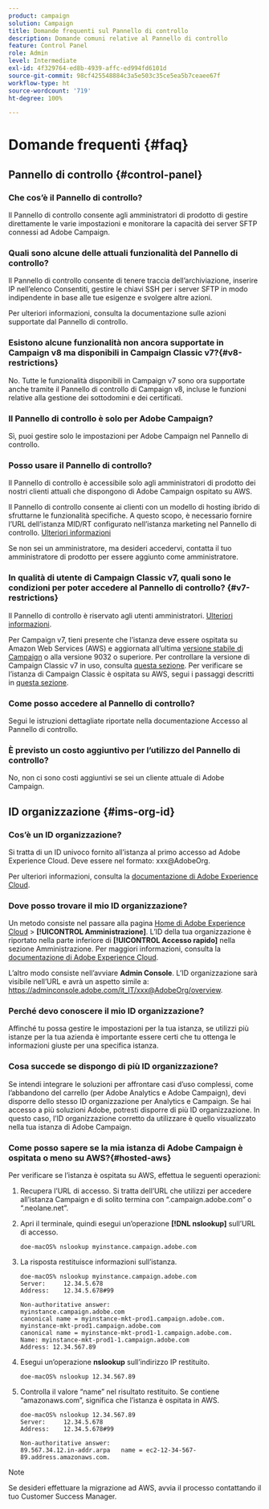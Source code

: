 ```yaml
---
product: campaign
solution: Campaign
title: Domande frequenti sul Pannello di controllo
description: Domande comuni relative al Pannello di controllo
feature: Control Panel
role: Admin
level: Intermediate
exl-id: 4f329764-ed8b-4939-affc-ed994fd6101d
source-git-commit: 98cf425548884c3a5e503c35ce5ea5b7ceaee67f
workflow-type: ht
source-wordcount: '719'
ht-degree: 100%

---
```


# Domande frequenti {#faq}

## Pannello di controllo {#control-panel}

### Che cos’è il Pannello di controllo?

Il Pannello di controllo consente agli amministratori di prodotto di gestire direttamente le varie impostazioni e monitorare la capacità dei server SFTP connessi ad Adobe Campaign.

### Quali sono alcune delle attuali funzionalità del Pannello di controllo?

Il Pannello di controllo consente di tenere traccia dell’archiviazione, inserire IP nell’elenco Consentiti, gestire le chiavi SSH per i server SFTP in modo indipendente in base alle tue esigenze e svolgere altre azioni.

Per ulteriori informazioni, consulta la documentazione sulle azioni supportate dal Pannello di controllo.

### Esistono alcune funzionalità non ancora supportate in Campaign v8 ma disponibili in Campaign Classic v7?{#v8-restrictions}

No. Tutte le funzionalità disponibili in Campaign v7 sono ora supportate anche tramite il Pannello di controllo di Campaign v8, incluse le funzioni relative alla gestione dei sottodomini e dei certificati.

### Il Pannello di controllo è solo per Adobe Campaign?

Sì, puoi gestire solo le impostazioni per Adobe Campaign nel Pannello di controllo.

### Posso usare il Pannello di controllo?

Il Pannello di controllo è accessibile solo agli amministratori di prodotto dei nostri clienti attuali che dispongono di Adobe Campaign ospitato su AWS.

Il Pannello di controllo consente ai clienti con un modello di hosting ibrido di sfruttarne le funzionalità specifiche. A questo scopo, è necessario fornire l’URL dell’istanza MID/RT configurato nell’istanza marketing nel Pannello di controllo. [Ulteriori informazioni](instances-settings/using/external-accounts.md)

Se non sei un amministratore, ma desideri accedervi, contatta il tuo amministratore di prodotto per essere aggiunto come amministratore.

### In qualità di utente di Campaign Classic v7, quali sono le condizioni per poter accedere al Pannello di controllo? {#v7-restrictions}

Il Pannello di controllo è riservato agli utenti amministratori. [Ulteriori informazioni](discover/using/managing-permissions.md).

Per Campaign v7, tieni presente che l’istanza deve essere ospitata su Amazon Web Services (AWS) e aggiornata all’ultima [versione stabile di Campaign](https://experienceleague.adobe.com/docs/campaign-classic/using/release-notes/rn-overview.html?lang=it#rn-statuses) o alla versione 9032 o superiore. Per controllare la versione di Campaign Classic v7 in uso, consulta [questa sezione](https://experienceleague.adobe.com/docs/campaign-classic/using/getting-started/starting-with-adobe-campaign/launching-adobe-campaign.html?lang=it#getting-your-campaign-version). Per verificare se l’istanza di Campaign Classic è ospitata su AWS, segui i passaggi descritti in [questa sezione](#hosted-aws).

### Come posso accedere al Pannello di controllo?

Segui le istruzioni dettagliate riportate nella documentazione Accesso al Pannello di controllo.

### È previsto un costo aggiuntivo per l’utilizzo del Pannello di controllo?

No, non ci sono costi aggiuntivi se sei un cliente attuale di Adobe Campaign.

## ID organizzazione  {#ims-org-id}

### Cos’è un ID organizzazione?

Si tratta di un ID univoco fornito all’istanza al primo accesso ad Adobe Experience Cloud. Deve essere nel formato: xxx@AdobeOrg.

Per ulteriori informazioni, consulta la [documentazione di Adobe Experience Cloud](https://experienceleague.adobe.com/docs/core-services/interface/administration/organizations.html?lang=it).

### Dove posso trovare il mio ID organizzazione? 

Un metodo consiste nel passare alla pagina [Home di Adobe Experience Cloud](https://experiencecloud.adobe.com/) > **[!UICONTROL Amministrazione]**. L’ID della tua organizzazione è riportato nella parte inferiore di **[!UICONTROL Accesso rapido]** nella sezione Amministrazione. Per maggiori informazioni, consulta la [documentazione di Adobe Experience Cloud](https://experienceleague.adobe.com/docs/core-services/interface/administration/organizations.html?lang=it).

L’altro modo consiste nell’avviare **Admin Console**. L’ID organizzazione sarà visibile nell’URL e avrà un aspetto simile a: https://adminconsole.adobe.com/it_IT/xxx@AdobeOrg/overview.

### Perché devo conoscere il mio ID organizzazione? 

Affinché tu possa gestire le impostazioni per la tua istanza, se utilizzi più istanze per la tua azienda è importante essere certi che tu ottenga le informazioni giuste per una specifica istanza.

### Cosa succede se dispongo di più ID organizzazione? 

Se intendi integrare le soluzioni per affrontare casi d’uso complessi, come l’abbandono del carrello (per Adobe Analytics e Adobe Campaign), devi disporre dello stesso ID organizzazione per Analytics e Campaign. Se hai accesso a più soluzioni Adobe, potresti disporre di più ID organizzazione. In questo caso, l’ID organizzazione corretto da utilizzare è quello visualizzato nella tua istanza di Adobe Campaign.

<!--
>[!NOTE]
>
>If you have different organization IDs for Adobe Campaign and Adobe Analytics, please reach out to Customer Care to get them aligned.
-->

### Come posso sapere se la mia istanza di Adobe Campaign è ospitata o meno su AWS?{#hosted-aws}

Per verificare se l’istanza è ospitata su AWS, effettua le seguenti operazioni:

1. Recupera l’URL di accesso. Si tratta dell’URL che utilizzi per accedere all’istanza Campaign e di solito termina con “.campaign.adobe.com” o “.neolane.net”.
1. Apri il terminale, quindi esegui un’operazione **[!DNL nslookup]** sull’URL di accesso.

   `doe-macOS% nslookup myinstance.campaign.adobe.com`

1. La risposta restituisce informazioni sull’istanza.

   ```
   doe-macOS% nslookup myinstance.campaign.adobe.com
   Server:     12.34.5.678
   Address:    12.34.5.678#99
   
   Non-authoritative answer:
   myinstance.campaign.adobe.com
   canonical name = myinstance-mkt-prod1.campaign.adobe.com.
   myinstance-mkt-prod1.campaign.adobe.com
   canonical name = myinstance-mkt-prod1-1.campaign.adobe.com.
   Name: myinstance-mkt-prod1-1.campaign.adobe.com
   Address: 12.34.567.89
   ```

1. Esegui un’operazione **nslookup** sull’indirizzo IP restituito.

   `doe-macOS% nslookup 12.34.567.89`

1. Controlla il valore “name” nel risultato restituito. Se contiene “amazonaws.com”, significa che l’istanza è ospitata in AWS.

   ```
   doe-macOS% nslookup 12.34.567.89
   Server:     12.34.5.678
   Address:    12.34.5.678#99
   
   Non-authoritative answer:
   89.567.34.12.in-addr.arpa   name = ec2-12-34-567-89.address.amazonaws.com.
   ```

>[!NOTE]
>
>Se desideri effettuare la migrazione ad AWS, avvia il processo contattando il tuo Customer Success Manager.
